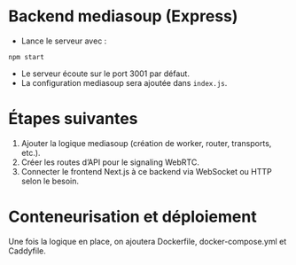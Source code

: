 # Backend mediasoup (Express)

- Lance le serveur avec :

```
npm start
```

- Le serveur écoute sur le port 3001 par défaut.
- La configuration mediasoup sera ajoutée dans `index.js`.

# Étapes suivantes

1. Ajouter la logique mediasoup (création de worker, router, transports, etc.).
2. Créer les routes d’API pour le signaling WebRTC.
3. Connecter le frontend Next.js à ce backend via WebSocket ou HTTP selon le besoin.

# Conteneurisation et déploiement

Une fois la logique en place, on ajoutera Dockerfile, docker-compose.yml et Caddyfile.
